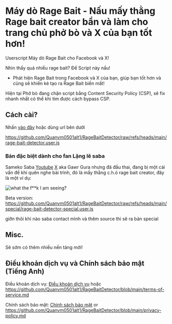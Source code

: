 # Máy dò Rage Bait - Nấu mấy thằng Rage bait creator bẩn và làm cho trang chủ phở bò và X của bạn tốt hơn!
Userscript Máy dò Rage Bait cho Facebook và X!

Nhìn thấy quá nhiều rage bait? Để Script này nấu!
- Phát hiện Rage Bait trong Facebook và X của bạn, giúp bạn tốt hơn và cũng sẽ khiến kẻ tạo ra Rage Bait biến mất!

Hiện tại Phở bò đang chặn script bằng Content Security Policy (CSP), sẽ fix nhanh nhất có thể khi tìm được cách bypass CSP.
## Cách cài?
Nhấn [vào đây](https://github.com/Quanvm0501alt1/RageBaitDetector/raw/refs/heads/main/rage-bait-detector.user.js) hoặc dùng url bên dưới

https://github.com/Quanvm0501alt1/RageBaitDetector/raw/refs/heads/main/rage-bait-detector.user.js
### Bản đặc biệt dành cho fan Lặng lẽ saba
Sameko Saba [Youtube](https://www.youtube.com/@SamekoSaba) [X](https://x.com/samekosaba) aka Gawr Gura nhưng đã đầu thai, đang bị một cái vấn đề khi quên nghe bài trình, đó là mấy thằng c.h.ó rage bait creator, đây là một ví dụ:

![what the f**k I am seeing?](https://github.com/user-attachments/assets/544f2a21-df8a-4348-9b18-271f25293e71)

Beta version: https://github.com/Quanvm0501alt1/RageBaitDetector/raw/refs/heads/main/special/rage-bait-detector-special.user.js

giỡn thôi khi nào saba contact mình và thêm source thì sẽ ra bản special
## Misc.
Sẽ sớm có thêm nhiều nền tảng mới!

## Điều khoản dịch vụ và Chính sách bảo mật (Tiếng Anh)
Điều khoản dịch vụ: [Điều khoản dịch vụ](https://github.com/Quanvm0501alt1/RageBaitDetector/blob/main/terms-of-service.md) hoặc https://github.com/Quanvm0501alt1/RageBaitDetector/blob/main/terms-of-service.md

Chính sách bảo mật: [Chính sách bảo mật](https://github.com/Quanvm0501alt1/RageBaitDetector/blob/main/privacy-policy.md) or https://github.com/Quanvm0501alt1/RageBaitDetector/blob/main/privacy-policy.md
